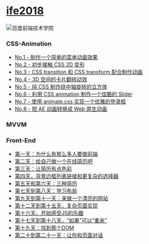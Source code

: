 # [ife2018](http://ife.baidu.com/)

![百度前端技术学院](http://ife.baidu.com/2018/asset/common/img/logo_a3b4064.png)



<h3>CSS-Animation</h3>  

- [No.1 - 制作一个简单的菜单动画效果](https://fog3211.github.io/ife_2018/Css-Animation/No1.html)  
- [No.2 - 初步接触 CSS 2D 变形](https://fog3211.github.io/ife_2018/Css-Animation/No2.html)  
- [No.3 - CSS transition 和 CSS transform 配合制作动画](https://fog3211.github.io/ife_2018/Css-Animation/No3/No3.html)  
- [No.4 - 3D 空间的卡片翻转动效](https://fog3211.github.io/ife_2018/Css-Animation/No4/No4.html)  
- [No.5 - 纯 CSS 制作绕中轴旋转的立方体](https://fog3211.github.io/ife_2018/Css-Animation/No5.html)  
- [No.6 - 利用 CSS animation 制作一个炫酷的 Slider](https://fog3211.github.io/ife_2018/Css-Animation/No6/No6.html)  
- [No.7 - 使用 animate.css 实现一个优雅的登录框](https://fog3211.github.io/ife_2018/Css-Animation/No7/No7.html) 
- [No.8 - 把 AE 动画转换成 Web 原生动画](https://fog3211.github.io/ife_2018/Css-Animation/No8/No8.html) 
<h3>MVVM</h3>  

   
 <h3>Front-End</h3>  
 
- [第一天：为什么有那么多人要做前端](https://github.com/fog3211/ife_2018)  
- [第二天：给自己做一个在线简历吧](https://fog3211.github.io/ife_2018/Front-end/No2.html)  
- [第三天：让简历有点色彩](https://fog3211.github.io/ife_2018/Front-end/No3.html)  
- [第四天，背景边框列表链接和更复杂的选择器](https://fog3211.github.io/ife_2018/Front-end/No4.html)  
- [第五天和第六天：三种简历](https://fog3211.github.io/ife_2018/Front-end/No5~6/resume.html)  
- [第七天到第八天：学习布局](https://fog3211.github.io/ife_2018/Front-end/No7~8/index.html)  
- [第九天到第十一天：来做一个漂亮的网站](https://fog3211.github.io/ife_2018/Front-end/No9~11/index.html)  
- [第十二天到第十五天，复杂页面实现](https://fog3211.github.io/ife_2018/Front-end/No12~15/index.html)  
- [第十六天，开始感受JS的乐趣](https://fog3211.github.io/ife_2018/Front-end/No16/index.html)  
- [第十七天到第十八天，“如果”可以“重来”](https://fog3211.github.io/ife_2018/Front-end/No17~18/index.html)  
- [第十九天：找到那个DOM](https://fog3211.github.io/ife_2018/Front-end/No19/index.html)  
- [第二十到第二十一天：让你和页面对话](https://fog3211.github.io/ife_2018/Front-end/No20~21/index.html)   
